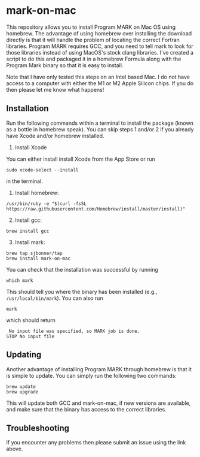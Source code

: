 # mark-on-mac

This repository allows you to install Program MARK on Mac OS using homebrew. The advantage of using homebrew over installing the download directly is that it will handle the problem of locating the correct Fortran libraries. Program MARK requires GCC, and you need to tell mark to look for those libraries instead of using MacOS's stock clang libraries. I've created a script to do this and packaged it in a homebrew Formula along with the Program Mark binary so that it is easy to install.

Note that I have only tested this steps on an Intel based Mac. I do not have access to a computer with either the M1 or M2 Apple Silicon chips. If you do then please let me know what happens!

## Installation

Run the following commands within a terminal to install the package (known as a bottle in homebrew speak). You can skip steps 1 and/or 2 if you already have Xcode and/or homebrew installed. 

1) Install Xcode

You can either install install Xcode from the App Store or run
```
sudo xcode-select --install
```
in the terminal.

1) Install homebrew:
```
/usr/bin/ruby -e "$(curl -fsSL https://raw.githubusercontent.com/Homebrew/install/master/install)"
```

2) Install gcc:
```
brew install gcc
```

3) Install mark:
```
brew tap sjbonner/tap
brew install mark-on-mac
```



You can check that the installation was successful by running
```
which mark
```
This should tell you where the binary has been installed (e.g., `/usr/local/bin/mark`). You can also run
```
mark
```
which should return 
```
 No input file was specified, so MARK job is done.
STOP No input file
```

## Updating
Another advantage of installing Program MARK through homebrew is that it is simple to update. You can simply run the following two commands:
```
brew update
brew upgrade
```
This will update both GCC and mark-on-mac, if new versions are available, and make sure that the binary has access to the correct libraries.

## Troubleshooting

If you encounter any problems then please submit an issue using the link above. 
